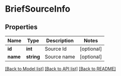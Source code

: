 # BriefSourceInfo

## Properties
Name | Type | Description | Notes
------------ | ------------- | ------------- | -------------
**id** | **int** | Source Id | [optional] 
**name** | **string** | Source name | [optional] 

[[Back to Model list]](../../README.md#documentation-for-models) [[Back to API list]](../../README.md#documentation-for-api-endpoints) [[Back to README]](../../README.md)

